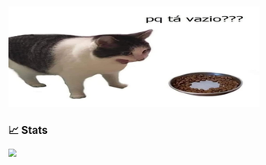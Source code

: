 ![](https://github.com/xAzke/xAzke/blob/main/assets/pqtavazio.png)


## 📈 Stats
<img height="180em" src="https://github-readme-stats.vercel.app/api?username=xAzke&show_icons=true&hide_border=true&&count_private=true&include_all_commits=true" />

